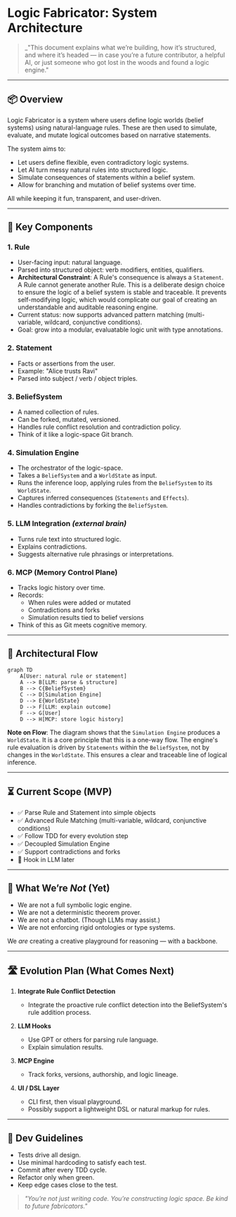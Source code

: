 # Logic Fabricator: System Architecture

> \_"This document explains what we’re building, how it’s structured, and where it’s headed — in case you’re a future contributor, a helpful AI, or just someone who got lost in the woods and found a logic engine."

---

## 📦 Overview

Logic Fabricator is a system where users define logic worlds (belief systems) using natural-language rules. These are then used to simulate, evaluate, and mutate logical outcomes based on narrative statements.

The system aims to:

- Let users define flexible, even contradictory logic systems.
- Let AI turn messy natural rules into structured logic.
- Simulate consequences of statements within a belief system.
- Allow for branching and mutation of belief systems over time.

All while keeping it fun, transparent, and user-driven.

---

## 🧱 Key Components

### 1. **Rule**

- User-facing input: natural language.
- Parsed into structured object: verb modifiers, entities, qualifiers.
- **Architectural Constraint**: A Rule's consequence is always a `Statement`. A Rule cannot generate another Rule. This is a deliberate design choice to ensure the logic of a belief system is stable and traceable. It prevents self-modifying logic, which would complicate our goal of creating an understandable and auditable reasoning engine.
- Current status: now supports advanced pattern matching (multi-variable, wildcard, conjunctive conditions).
- Goal: grow into a modular, evaluatable logic unit with type annotations.

### 2. **Statement**

- Facts or assertions from the user.
- Example: "Alice trusts Ravi"
- Parsed into subject / verb / object triples.

### 3. **BeliefSystem**

- A named collection of rules.
- Can be forked, mutated, versioned.
- Handles rule conflict resolution and contradiction policy.
- Think of it like a logic-space Git branch.

### 4. **Simulation Engine**

- The orchestrator of the logic-space.
- Takes a `BeliefSystem` and a `WorldState` as input.
- Runs the inference loop, applying rules from the `BeliefSystem` to its `WorldState`.
- Captures inferred consequences (`Statements` and `Effects`).
- Handles contradictions by forking the `BeliefSystem`.

### 5. **LLM Integration** *(external brain)*

- Turns rule text into structured logic.
- Explains contradictions.
- Suggests alternative rule phrasings or interpretations.

### 6. **MCP (Memory Control Plane)**

- Tracks logic history over time.
- Records:
  - When rules were added or mutated
  - Contradictions and forks
  - Simulation results tied to belief versions
- Think of this as Git meets cognitive memory.

---

## 🧭 Architectural Flow

```mermaid
graph TD
    A[User: natural rule or statement]
    A --> B[LLM: parse & structure]
    B --> C{BeliefSystem}
    C --> D[Simulation Engine]
    D --> E{WorldState}
    D --> F[LLM: explain outcome]
    F --> G[User]
    D --> H[MCP: store logic history]
```

**Note on Flow**: The diagram shows that the `Simulation Engine` produces a `WorldState`. It is a core principle that this is a one-way flow. The engine's rule evaluation is driven by `Statements` within the `BeliefSystem`, not by changes in the `WorldState`. This ensures a clear and traceable line of logical inference.

---

## ⏳ Current Scope (MVP)

- ✅ Parse Rule and Statement into simple objects
- ✅ Advanced Rule Matching (multi-variable, wildcard, conjunctive conditions)
- ✅ Follow TDD for every evolution step
- ✅ Decoupled Simulation Engine
- ✅ Support contradictions and forks
- 🚧 Hook in LLM later

---

## 📌 What We’re *Not* (Yet)

- We are not a full symbolic logic engine.
- We are not a deterministic theorem prover.
- We are not a chatbot. (Though LLMs may assist.)
- We are not enforcing rigid ontologies or type systems.

We *are* creating a creative playground for reasoning — with a backbone.

---

## 🛣️ Evolution Plan (What Comes Next)

1. **Integrate Rule Conflict Detection**
   - Integrate the proactive rule conflict detection into the BeliefSystem's rule addition process.

2. **LLM Hooks**

   - Use GPT or others for parsing rule language.
   - Explain simulation results.

3. **MCP Engine**

   - Track forks, versions, authorship, and logic lineage.

4. **UI / DSL Layer**

   - CLI first, then visual playground.
   - Possibly support a lightweight DSL or natural markup for rules.

---

## 🧪 Dev Guidelines

- Tests drive all design.
- Use minimal hardcoding to satisfy each test.
- Commit after every TDD cycle.
- Refactor only when green.
- Keep edge cases close to the test.

> *"You’re not just writing code. You’re constructing logic space. Be kind to future fabricators."*
